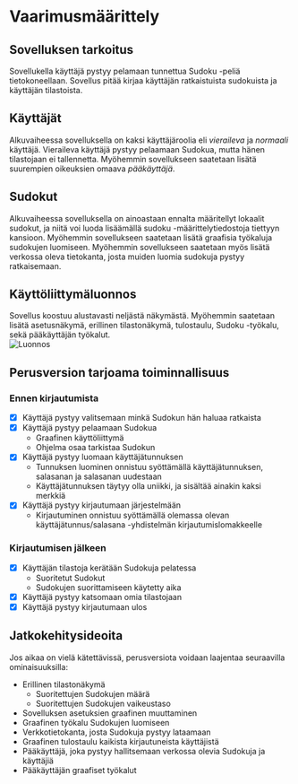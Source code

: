 # Vaarimusmäärittely

## Sovelluksen tarkoitus

Sovellukella käyttäjä pystyy pelamaan tunnettua Sudoku -peliä tietokoneellaan. Sovellus pitää kirjaa käyttäjän ratkaistuista sudokuista ja käyttäjän tilastoista.

## Käyttäjät

Alkuvaiheessa sovelluksella on kaksi käyttäjäroolia eli _vieraileva_ ja _normaali_ käyttäjä. Vieraileva käyttäjä pystyy pelaamaan Sudokua, mutta hänen tilastojaan ei tallennetta. Myöhemmin sovellukseen saatetaan lisätä suurempien oikeuksien omaava _pääkäyttäjä_.

## Sudokut

Alkuvaiheessa sovelluksella on ainoastaan ennalta määritellyt lokaalit sudokut, ja niitä voi luoda lisäämällä sudoku -määrittelytiedostoja tiettyyn kansioon. Myöhemmin sovellukseen saatetaan lisätä graafisia työkaluja sudokujen luomiseen. Myöhemmin sovellukseen saatetaan myös lisätä verkossa oleva tietokanta, josta muiden luomia sudokuja pystyy ratkaisemaan.

## Käyttöliittymäluonnos

Sovellus koostuu alustavasti neljästä näkymästä. Myöhemmin saatetaan lisätä asetusnäkymä, erillinen tilastonäkymä, tulostaulu, Sudoku -työkalu, sekä pääkäyttäjän työkalut.  
![Luonnos](./kuvat/luonnos.jpg)

## Perusversion tarjoama toiminnallisuus

### Ennen kirjautumista

- [x] Käyttäjä pystyy valitsemaan minkä Sudokun hän haluaa ratkaista
- [x] Käyttäjä pystyy pelaamaan Sudokua
  - Graafinen käyttöliittymä
  - Ohjelma osaa tarkistaa Sudokun
- [x] Käyttäjä pystyy luomaan käyttäjätunnuksen
  - Tunnuksen luominen onnistuu syöttämällä käyttäjätunnuksen, salasanan ja salasanan uudestaan
  - Käyttäjätunnuksen täytyy olla uniikki, ja sisältää ainakin kaksi merkkiä
- [x] Käyttäjä pystyy kirjautumaan järjestelmään
  - Kirjautuminen onnistuu syöttämällä olemassa olevan käyttäjätunnus/salasana -yhdistelmän kirjautumislomakkeelle

### Kirjautumisen jälkeen

- [x] Käyttäjän tilastoja kerätään Sudokuja pelatessa
  - Suoritetut Sudokut
  - Sudokujen suorittamiseen käytetty aika
- [x] Käyttäjä pystyy katsomaan omia tilastojaan
- [x] Käyttäjä pystyy kirjautumaan ulos

## Jatkokehitysideoita

Jos aikaa on vielä kätettävissä, perusversiota voidaan laajentaa seuraavilla ominaisuuksilla:

- Erillinen tilastonäkymä
  - Suoritettujen Sudokujen määrä
  - Suoritettujen Sudokujen vaikeustaso
- Sovelluksen asetuksien graafinen muuttaminen
- Graafinen työkalu Sudokujen luomiseen
- Verkkotietokanta, josta Sudokuja pystyy lataamaan
- Graafinen tulostaulu kaikista kirjautuneista käyttäjistä
- Pääkäyttäjä, joka pystyy hallitsemaan verkossa olevia Sudokuja ja käyttäjiä
- Pääkäyttäjän graafiset työkalut
